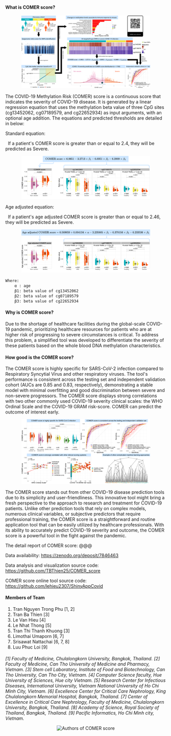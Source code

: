 #### What is COMER score?

<p align="center">
  <img src="https://raw.githubusercontent.com/lehieu2307/ShinyAppCovid/main/graphical_abstract.png"  title="Graphical abstract" style="max-width: 80%; max-height: 80%;">
</p>

The COVID-19 Methylation Risk (COMER) score is a continuous score that indicates the severity of COVID-19 disease. It is generated by a linear regression equation that uses the methylation beta value of three CpG sites (cg13452062, cg07189579, and cg22652934) as input arguments, with an optional age addition. The equations and predicted thresholds are detailed in below:

Standard equation:

&nbsp; If a patient's COMER score is greater than or equal to 2.4, they will be predicted as Severe.

<p align="center">
  <img src="https://raw.githubusercontent.com/lehieu2307/ShinyAppCovid/main/About_1_COMER_standard.png"  title="Standard COMER score equation" style="max-width: 80%; max-height: 80%;">
</p>

Age adjusted equation:

&nbsp; If a patient's age adjusted COMER score is greater than or equal to 2.46, they will be predicted as Severe.

<p align="center">
  <img src="https://raw.githubusercontent.com/lehieu2307/ShinyAppCovid/main/About_2_COMER_extend.png"  title="Age adjusted COMER score equation" style="max-width: 80%; max-height: 80%;">
</p>

    Where:
        α : age
        β1: beta value of cg13452062
        β2: beta value of cg07189579
        β3: beta value of cg22652934

#### Why is COMER score?

Due to the shortage of healthcare facilities during the global-scale COVID-19 pandemic, prioritizing healthcare resources for patients who are at higher risk of progressing to severe circumstances is critical. To address this problem, a simplified tool was developed to differentiate the severity of these patients based on the whole blood DNA methylation characteristics.

#### How good is the COMER score?

The COMER score is highly specific for SARS-CoV-2 infection compared to Respiratory Syncytial Virus and other respiratory viruses. The tool's performance is consistent across the testing set and independent validation cohort (AUCs are 0.85 and 0.83, respectively), demonstrating a stable model with minimal overfitting and good discrimination between severe and non-severe progressors. The COMER score displays strong correlations with two other commonly used COVID-19 severity clinical scales: the WHO Ordinal Scale and the COVID-19 GRAM risk-score. COMER can predict the outcome of interest early.

<p align="center">
  <img src="https://raw.githubusercontent.com/lehieu2307/ShinyAppCovid/main/About_3_good_COMER.png"  title="How good is COMER score?" style="max-width: 80%; max-height: 80%;">
</p>

The COMER score stands out from other COVID-19 disease prediction tools due to its simplicity and user-friendliness. This innovative tool might bring a fresh perspective to the approach to research and treatment for COVID-19 patients. Unlike other prediction tools that rely on complex models, numerous clinical variables, or subjective predictors that require professional training, the COMER score is a straightforward and routine application tool that can be easily utilized by healthcare professionals. With its ability to accurately predict COVID-19 severity and outcome, the COMER score is a powerful tool in the fight against the pandemic.

The detail report of COMER score: @@@

Data availability: https://zenodo.org/deposit/7846463

Data analysis and visualization source code: https://github.com/TBThien25/COMER_score

COMER score online tool source code: https://github.com/lehieu2307/ShinyAppCovid

#### Members of Team

1. Tran Nguyen Trong Phu [1, 2]
2. Tran Ba Thien [3]
3. Le Van Hieu [4]
4. Le Nhat Thong [5]
5. Tran Thi Thanh Khuong [3]
6. Limothai Umaporn [6, 7]
7. Srisawat Nattachai [6, 7, 8]
8. Luu Phuc Loi [9]

####

_[1] Faculty of Medicine, Chulalongkorn University, Bangkok, Thailand._
_[2] Faculty of Medicine, Can Tho University of Medicine and Pharmacy, Vietnam._
_[3] Stem cell Laboratory, Institute of Food and Biotechnology, Can Tho University, Can Tho City, Vietnam._
_[4] Computer Science faculty, Hue University of Sciences, Hue city Vietnam._
_[5] Research Center for Infectious Diseases, International University, Vietnam National University of Ho Chi Minh City, Vietnam._
_[6] Excellence Center for Critical Care Nephrology, King Chulalongkorn Memorial Hospital, Bangkok, Thailand._
_[7] Center of Excellence in Critical Care Nephrology, Faculty of Medicine, Chulalongkorn University, Bangkok, Thailand._
_[8] Academy of Science, Royal Society of Thailand, Bangkok, Thailand._
_[9] Pacific Informatics, Ho Chi Minh city, Vietnam._

 <p align="center">
  <img src="https://raw.githubusercontent.com/lehieu2307/ShinyAppCovid/main/Avatar.png"  title="Authors of COMER score" style="max-width: 100%; max-height: 100%;">
</p>
